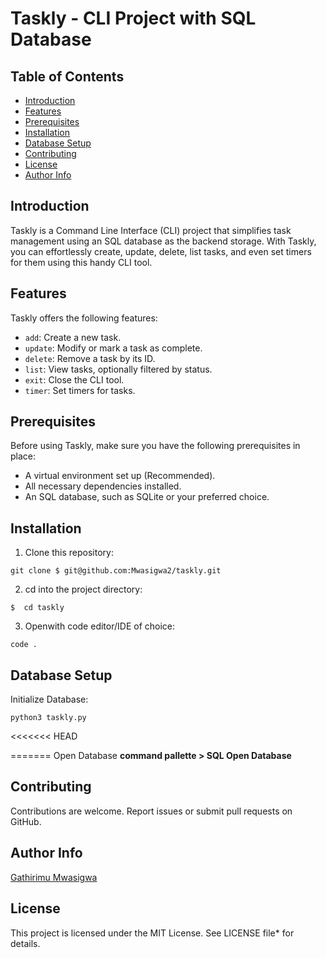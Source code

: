 # Taskly - CLI Project with SQL Database

## Table of Contents

- [Introduction](#introduction)
- [Features](#features)
- [Prerequisites](#prerequisites)
- [Installation](#installation)
- [Database Setup](#database-setup)
- [Contributing](#contributing)
- [License](#license)
- [Author Info](#author_info)

## Introduction

Taskly is a Command Line Interface (CLI) project that simplifies task management using an SQL database as the backend storage. With Taskly, you can effortlessly create, update, delete, list tasks, and even set timers for them using this handy CLI tool.

## Features

Taskly offers the following features:

- `add`: Create a new task.
- `update`: Modify or mark a task as complete.
- `delete`: Remove a task by its ID.
- `list`: View tasks, optionally filtered by status.
- `exit`: Close the CLI tool.
- `timer`: Set timers for tasks.

## Prerequisites

Before using Taskly, make sure you have the following prerequisites in place:

- A virtual environment set up (Recommended).
- All necessary dependencies installed.
- An SQL database, such as SQLite or your preferred choice.


## Installation

1. Clone this repository:

```
git clone $ git@github.com:Mwasigwa2/taskly.git
```
2. cd into the project directory:

```
$  cd taskly
```
3. Openwith code editor/IDE of choice:

```
code .
```

## Database Setup

Initialize Database:
```
python3 taskly.py
```
<<<<<<< HEAD

=======
Open Database
**command pallette > SQL Open Database**

## Contributing
Contributions are welcome. Report issues or submit pull requests on GitHub.

## Author Info

[Gathirimu Mwasigwa](https://github.com/Mwasigwa2)

## License
This project is licensed under the MIT License. See LICENSE file* for details.


